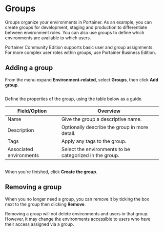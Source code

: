 # Groups

Groups organize your environments in Portainer. As an example, you can create groups for development, staging and production to differentiate between environment roles. You can also use groups to define which environments are available to which users.


Portainer Community Edition supports basic user and group assignments. For more complex user roles within groups, use Portainer Business Edition.


## Adding a group

From the menu expand **Environment-related**, select **Groups**, then click **Add group**.&#x20;

<figure><img src="..//assets/2.20-environments-groups-add.gif" alt=""><figcaption></figcaption></figure>

Define the properties of the group, using the table below as a guide.

| Field/Option            | Overview                                                |
| ----------------------- | ------------------------------------------------------- |
| Name                    | Give the group a descriptive name.                      |
| Description             | Optionally describe the group in more detail.           |
| Tags                    | Apply any tags to the group.                            |
| Associated environments | Select the environments to be categorized in the group. |

<figure><img src="..//assets/2.20-environments-groups-add-details.png" alt=""><figcaption></figcaption></figure>

When you're finished, click **Create the group**.

## Removing a group

When you no longer need a group, you can remove it by ticking the box next to the group then clicking **Remove**.


Removing a group will not delete environments and users in that group. However, it may change the environments accessible to users who have their access assigned via a group.

